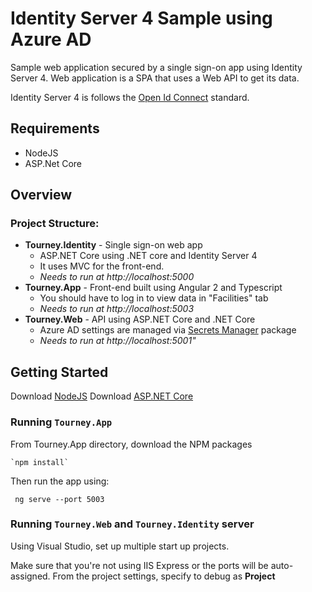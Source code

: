 # Identity Server 4 Sample using Azure AD

Sample web application secured by a single sign-on app using Identity Server 4. Web application is a SPA that uses a Web API to get its data.

Identity Server 4 is follows the [Open Id Connect](http://openid.net/connect/) standard.

## Requirements

- NodeJS
- ASP.Net Core

## Overview 

### Project Structure:
- **Tourney.Identity** - Single sign-on web app
    - ASP.NET Core using .NET core and Identity Server 4
    - It uses MVC for the front-end.
    - _Needs to run at http://localhost:5000_
- **Tourney.App** - Front-end built using Angular 2 and Typescript
    - You should have to log in to view data in "Facilities" tab
    - _Needs to run at http://localhost:5003_
- **Tourney.Web** - API using ASP.NET Core and .NET Core
    - Azure AD settings are managed via [Secrets Manager](https://docs.microsoft.com/en-us/aspnet/core/security/app-secrets) package
    - _Needs to run at http://localhost:5001"_

## Getting Started 

Download [NodeJS](https://nodejs.org/en/)
Download [ASP.NET Core](https://www.asp.net/core)

### Running `Tourney.App`
 
From Tourney.App directory, download the NPM packages 
```
`npm install`
```
Then run the app using:
```
 ng serve --port 5003
```

### Running `Tourney.Web` and `Tourney.Identity` server

Using Visual Studio, set up multiple start up projects. 

Make sure that you're not using IIS Express or the ports will be auto-assigned. From the project settings, specify to debug as **Project**



